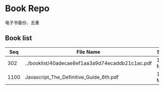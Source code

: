 Book Repo
=========

电子书备份、去重

Book list
---------

| Seq | File Name | Size | MD5 |
| --- | --------- | ---- | --- |
| 302 | ../booklist/40adecae8ef1aa3a9d74ecaddb21c1ac.pdf | 11.1 MB | 40adecae8ef1aa3a9d74ecaddb21c1ac | 
| 1100 | Javascript_The_Definitive_Guide_6th.pdf | 11.1 MB | 40adecae8ef1aa3a9d74ecaddb21c1ac | 
